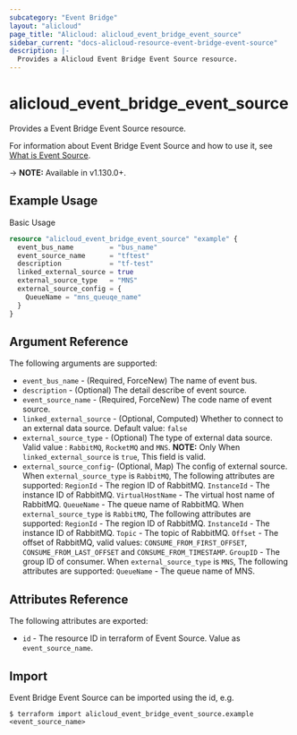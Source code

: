 ```yaml
---
subcategory: "Event Bridge"
layout: "alicloud"
page_title: "Alicloud: alicloud_event_bridge_event_source"
sidebar_current: "docs-alicloud-resource-event-bridge-event-source"
description: |-
  Provides a Alicloud Event Bridge Event Source resource.
---
```


# alicloud\_event\_bridge\_event\_source

Provides a Event Bridge Event Source resource.

For information about Event Bridge Event Source and how to use it, see [What is Event Source](https://www.alibabacloud.com/help/doc-detail/188425.htm).

-> **NOTE:** Available in v1.130.0+.

## Example Usage

Basic Usage

```terraform
resource "alicloud_event_bridge_event_source" "example" {
  event_bus_name         = "bus_name"
  event_source_name      = "tftest"
  description            = "tf-test"
  linked_external_source = true
  external_source_type   = "MNS"
  external_source_config = {
    QueueName = "mns_queuqe_name"
  }
}

```

## Argument Reference

The following arguments are supported:

* `event_bus_name` - (Required, ForceNew) The name of event bus.
* `description` - (Optional) The detail describe of event source.
* `event_source_name` - (Required, ForceNew) The code name of event source.
* `linked_external_source` - (Optional, Computed) Whether to connect to an external data source. Default value: `false`
* `external_source_type` - (Optional) The type of external data source. Valid value : `RabbitMQ`, `RocketMQ` and `MNS`. **NOTE:** Only When `linked_external_source` is `true`, This field is valid.
* `external_source_config`- (Optional, Map) The config of external source.
  When `external_source_type` is `RabbitMQ`, The following attributes are supported:
  `RegionId` - The region ID of RabbitMQ.
  `InstanceId` - The instance ID of RabbitMQ.
  `VirtualHostName` - The virtual host name of RabbitMQ.
  `QueueName` - The queue name of RabbitMQ.
  When `external_source_type` is `RabbitMQ`, The following attributes are supported:
  `RegionId` - The region ID of RabbitMQ.
  `InstanceId` - The instance ID of RabbitMQ.
  `Topic` - The topic of RabbitMQ.
  `Offset` -  The offset of RabbitMQ, valid values: `CONSUME_FROM_FIRST_OFFSET`, `CONSUME_FROM_LAST_OFFSET` and `CONSUME_FROM_TIMESTAMP`.
  `GroupID` - The group ID of consumer.
  When `external_source_type` is `MNS`, The following attributes are supported:
  `QueueName` - The queue name of MNS.

## Attributes Reference

The following attributes are exported:

* `id` - The resource ID in terraform of Event Source. Value as `event_source_name`.

## Import

Event Bridge Event Source can be imported using the id, e.g.

```shell
$ terraform import alicloud_event_bridge_event_source.example <event_source_name>
```
